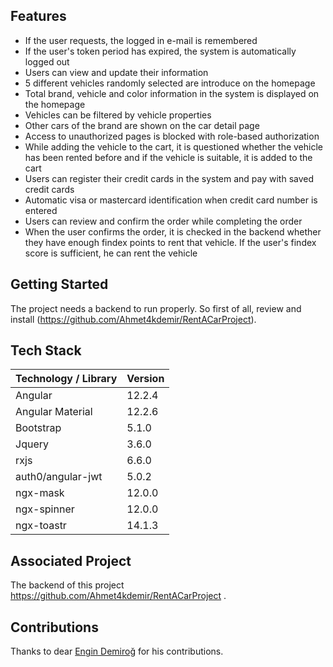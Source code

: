 

## Features

+ If the user requests, the logged in e-mail is remembered
+ If the user's token period has expired, the system is automatically logged out
+ Users can view and update their information
+ 5 different vehicles randomly selected are introduce on the homepage
+ Total brand, vehicle and color information in the system is displayed on the homepage
+ Vehicles can be filtered by vehicle properties
+ Other cars of the brand are shown on the car detail page
+ Access to unauthorized pages is blocked with role-based authorization
+ While adding the vehicle to the cart, it is questioned whether the vehicle has been rented before and if the vehicle is suitable, it is added to the cart
+ Users can register their credit cards in the system and pay with saved credit cards
+ Automatic visa or mastercard identification when credit card number is entered
+ Users can review and confirm the order while completing the order
+ When the user confirms the order, it is checked in the backend whether they have enough findex points to rent that vehicle. If the user's findex score is sufficient, he can rent the vehicle

## Getting Started

The project needs a backend to run properly. So first of all, review and install (https://github.com/Ahmet4kdemir/RentACarProject).

## Tech Stack
| Technology / Library | Version |
| ------------- | ------------- |
| Angular | 12.2.4 |
| Angular Material | 12.2.6 |
| Bootstrap | 5.1.0 |
| Jquery | 3.6.0 |
| rxjs | 6.6.0 |
| auth0/angular-jwt | 5.0.2 |
| ngx-mask | 12.0.0 |
| ngx-spinner | 12.0.0 |
| ngx-toastr | 14.1.3 |

## Associated Project

The backend of this project https://github.com/Ahmet4kdemir/RentACarProject .

## Contributions

Thanks to dear [Engin Demiroğ](https://github.com/engindemirog) for his contributions.
